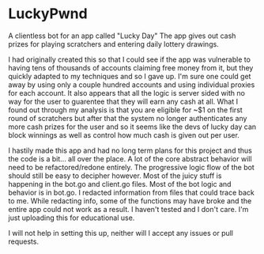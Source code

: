 # LuckyPwnd
A clientless bot for an app called "Lucky Day"
The app gives out cash prizes for playing scratchers and entering daily lottery drawings.

I had originally created this so that I could see if the app was vulnerable to having tens of thousands of accounts claiming free money from it, but they quickly adapted to my techniques and so I gave up. I'm sure one could get away by using only a couple hundred accounts and using individual proxies for each account. It also appears that all the logic is server sided with no way for the user to guarentee that they will earn any cash at all. What I found out through my analysis is that you are eligible for ~$1 on the first round of scratchers but after that the system no longer authenticates any more cash prizes for the user and so it seems like the devs of lucky day can block winnings as well as control how much cash is given out per user.


I hastily made this app and had no long term plans for this project and thus the code is a bit... all over the place. A lot of the core abstract behavior will need to be refactored/redone entirely. The progressive logic flow of the bot should still be easy to decipher however. Most of the juicy stuff is happening in the bot.go and client.go files. Most of the bot logic and behavior is in bot.go. I redacted information from files that could trace back to me. While redacting info, some of the functions may have broke and the entire app could not work as a result. I haven't tested and I don't care. I'm just uploading this for educational use.

I will not help in setting this up, neither will I accept any issues or pull requests.
